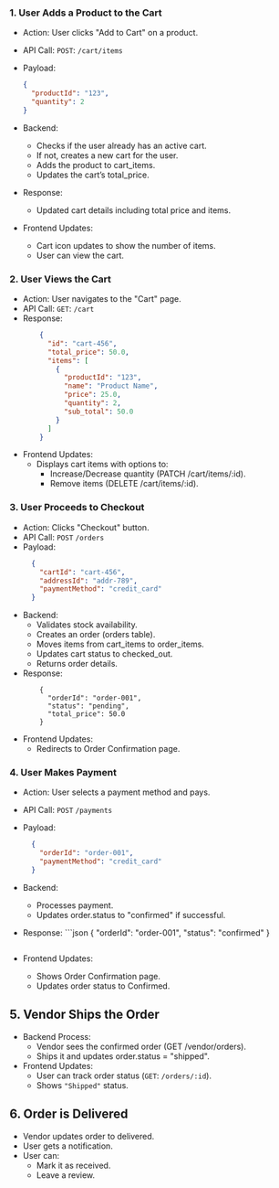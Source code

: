 ### 1. User Adds a Product to the Cart

- Action: User clicks "Add to Cart" on a product.

- API Call: `POST`: `/cart/items`

- Payload:

  ```json
  {
    "productId": "123",
    "quantity": 2
  }
  ```

- Backend:

  - Checks if the user already has an active cart.
  - If not, creates a new cart for the user.
  - Adds the product to cart_items.
  - Updates the cart’s total_price.

- Response:
  
  - Updated cart details including total price and items.

- Frontend Updates:
  - Cart icon updates to show the number of items.
  - User can view the cart.

### 2. User Views the Cart

  * Action: User navigates to the "Cart" page.
  * API Call: `GET`: `/cart`
  * Response:
    ```json
        {
          "id": "cart-456",
          "total_price": 50.0,
          "items": [
            {
              "productId": "123",
              "name": "Product Name",
              "price": 25.0,
              "quantity": 2,
              "sub_total": 50.0
            }
          ]
        }
    ```
* Frontend Updates:
  * Displays cart items with options to:
    * Increase/Decrease quantity (PATCH /cart/items/:id).
    * Remove items (DELETE /cart/items/:id).

### 3. User Proceeds to Checkout
  * Action: Clicks "Checkout" button.
  * API Call: `POST` `/orders`
  * Payload:
    ```json
      {
        "cartId": "cart-456",
        "addressId": "addr-789",
        "paymentMethod": "credit_card"
      }
    ```
* Backend:
  * Validates stock availability.
  * Creates an order (orders table).
  * Moves items from cart_items to order_items.
  * Updates cart status to checked_out.
  * Returns order details.
* Response:
    ```jsn
        {
          "orderId": "order-001",
          "status": "pending",
          "total_price": 50.0
        }
    ```
* Frontend Updates:
  * Redirects to Order Confirmation page.

### 4.  User Makes Payment
  * Action: User selects a payment method and pays.
  * API Call: `POST` `/payments`
  * Payload:
    ```json
      {
        "orderId": "order-001",
        "paymentMethod": "credit_card"
      }
    ```
  * Backend:
    * Processes payment.
    * Updates order.status to "confirmed" if successful.
      
  *  Response:
    ```json
      {
        "orderId": "order-001",
        "status": "confirmed"
      }
     ```

  * Frontend Updates:
    * Shows Order Confirmation page.
    * Updates order status to Confirmed.

## 5.  Vendor Ships the Order
  * Backend Process:
    * Vendor sees the confirmed order (GET /vendor/orders).
    * Ships it and updates order.status = "shipped".
  * Frontend Updates:
    * User can track order status (`GET`: `/orders/:id`).
    * Shows `"Shipped"` status.

## 6.  Order is Delivered
  * Vendor updates order to delivered.
  * User gets a notification.
  * User can:
    * Mark it as received.
    * Leave a review.

